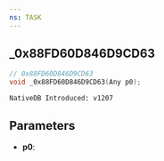 ```yaml
---
ns: TASK
---
```

## _0x88FD60D846D9CD63

```c
// 0x88FD60D846D9CD63
void _0x88FD60D846D9CD63(Any p0);
```

```
NativeDB Introduced: v1207
```

## Parameters
* **p0**:
